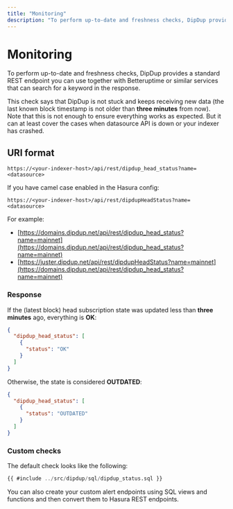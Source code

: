 ```yaml
---
title: "Monitoring"
description: "To perform up-to-date and freshness checks, DipDup provides a standard REST endpoint you can use together with Betteruptime or similar services that can search for a keyword in the response."
---
```


# Monitoring

To perform up-to-date and freshness checks, DipDup provides a standard REST endpoint you can use together with Betteruptime or similar services that can search for a keyword in the response.

This check says that DipDup is not stuck and keeps receiving new data (the last known block timestamp is not older than **three minutes** from now). Note that this is not enough to ensure everything works as expected. But it can at least cover the cases when datasource API is down or your indexer has crashed.  

## URI format

```text
https://<your-indexer-host>/api/rest/dipdup_head_status?name=<datasource>
```

If you have camel case enabled in the Hasura config:

```text
https://<your-indexer-host>/api/rest/dipdupHeadStatus?name=<datasource>
```

For example:

* [https://domains.dipdup.net/api/rest/dipdup_head_status?name=mainnet](https://domains.dipdup.net/api/rest/dipdup_head_status?name=mainnet)
* [https://juster.dipdup.net/api/rest/dipdupHeadStatus?name=mainnet](https://domains.dipdup.net/api/rest/dipdup_head_status?name=mainnet)

### Response

If the (latest block) head subscription state was updated less than **three minutes** ago, everything is **OK**:

```json
{
  "dipdup_head_status": [
    {
      "status": "OK"
    }
  ]
}
```

Otherwise, the state is considered **OUTDATED**:

```json
{
  "dipdup_head_status": [
    {
      "status": "OUTDATED"
    }
  ]
}
```

### Custom checks

The default check looks like the following:

```sql
{{ #include ../src/dipdup/sql/dipdup_status.sql }}
```

You can also create your custom alert endpoints using SQL views and functions and then convert them to Hasura REST endpoints.
